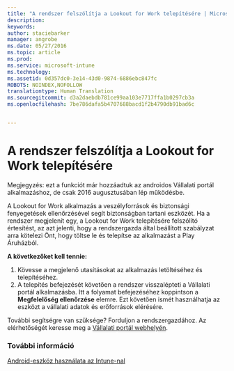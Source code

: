 ```yaml
---
title: "A rendszer felszólítja a Lookout for Work telepítésére | Microsoft Intune"
description: 
keywords: 
author: staciebarker
manager: angrobe
ms.date: 05/27/2016
ms.topic: article
ms.prod: 
ms.service: microsoft-intune
ms.technology: 
ms.assetid: 0d357dc0-3e14-43d0-9874-6886ebc847fc
ROBOTS: NOINDEX,NOFOLLOW
translationtype: Human Translation
ms.sourcegitcommit: d3a2daebdb781ce99aa103e7717ffa1b0297cb3a
ms.openlocfilehash: 7be786dafa5b4707688bacd1f2b4790db91bad6c


---
```


# A rendszer felszólítja a Lookout for Work telepítésére
Megjegyzés: ezt a funkciót már hozzáadtuk az androidos Vállalati portál alkalmazáshoz, de csak 2016 augusztusában lép működésbe.

A Lookout for Work alkalmazás a veszélyforrások és biztonsági fenyegetések ellenőrzésével segít biztonságban tartani eszközét. Ha a rendszer megjelenít egy, a Lookout for Work telepítésére felszólító értesítést, az azt jelenti, hogy a rendszergazda által beállított szabályzat arra kötelezi Önt, hogy töltse le és telepítse az alkalmazást a Play Áruházból.

**A következőket kell tennie:**

1.  Kövesse a megjelenő utasításokat az alkalmazás letöltéséhez és telepítéséhez.
2.  A telepítés befejezését követően a rendszer visszalépteti a Vállalati portál alkalmazásba. Itt a folyamat befejezéséhez koppintson a **Megfelelőség ellenőrzése** elemre. Ezt követően ismét használhatja az eszközt a vállalati adatok és erőforrások elérésére.

További segítségre van szüksége? Forduljon a rendszergazdához. Az elérhetőségét keresse meg a [Vállalati portál webhelyén](http://portal.manage.microsoft.com).

### További információ
[Android-eszköz használata az Intune-nal](using-your-android-device-with-intune.md)



<!--HONumber=Aug16_HO4-->



